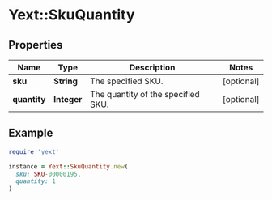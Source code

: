 # Yext::SkuQuantity

## Properties

| Name | Type | Description | Notes |
| ---- | ---- | ----------- | ----- |
| **sku** | **String** | The specified SKU. | [optional] |
| **quantity** | **Integer** | The quantity of the specified SKU. | [optional] |

## Example

```ruby
require 'yext'

instance = Yext::SkuQuantity.new(
  sku: SKU-00000195,
  quantity: 1
)
```

